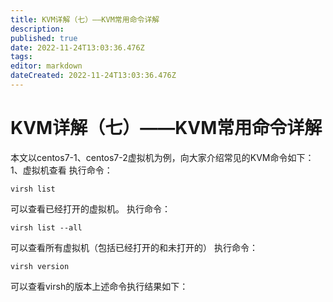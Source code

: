 ```yaml
---
title: KVM详解（七）——KVM常用命令详解
description: 
published: true
date: 2022-11-24T13:03:36.476Z
tags: 
editor: markdown
dateCreated: 2022-11-24T13:03:36.476Z
---
```


# KVM详解（七）——KVM常用命令详解
本文以centos7-1、centos7-2虚拟机为例，向大家介绍常见的KVM命令如下：
1、虚拟机查看
执行命令：

`virsh list`

可以查看已经打开的虚拟机。
执行命令：

`virsh list --all`

可以查看所有虚拟机（包括已经打开的和未打开的）
执行命令：

`virsh version`

可以查看virsh的版本上述命令执行结果如下：
